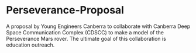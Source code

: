 # Perseverance-Proposal
A proposal by Young Engineers Canberra to collaborate with Canberra Deep Space Communication Complex (CDSCC) to make a model of the Perseverance Mars rover. The ultimate goal of this collaboration is education outreach.
